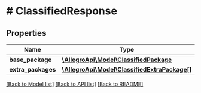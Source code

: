 # # ClassifiedResponse

## Properties

Name | Type | Description | Notes
------------ | ------------- | ------------- | -------------
**base_package** | [**\AllegroApi\Model\ClassifiedPackage**](ClassifiedPackage.md) |  |
**extra_packages** | [**\AllegroApi\Model\ClassifiedExtraPackage[]**](ClassifiedExtraPackage.md) |  |

[[Back to Model list]](../../README.md#models) [[Back to API list]](../../README.md#endpoints) [[Back to README]](../../README.md)
